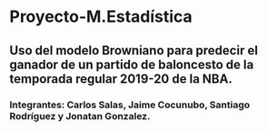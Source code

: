 # Proyecto-M.Estadística
## Uso del modelo Browniano para predecir el ganador de un partido de baloncesto de la temporada regular 2019-20 de la NBA.
### Integrantes: Carlos Salas, Jaime Cocunubo, Santiago Rodríguez y Jonatan Gonzalez.
